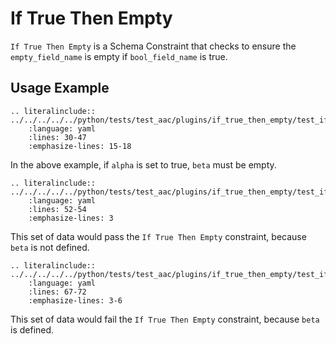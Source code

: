 # If True Then Empty

`If True Then Empty` is a Schema Constraint that checks to ensure the `empty_field_name` is empty if `bool_field_name` is true.

## Usage Example
```{eval-rst}
.. literalinclude:: ../../../../../python/tests/test_aac/plugins/if_true_then_empty/test_if_true_then_empty.py
    :language: yaml
    :lines: 30-47
    :emphasize-lines: 15-18
```

In the above example, if `alpha` is set to true, `beta` must be empty.


```{eval-rst}
.. literalinclude:: ../../../../../python/tests/test_aac/plugins/if_true_then_empty/test_if_true_then_empty.py
    :language: yaml
    :lines: 52-54
    :emphasize-lines: 3
```
This set of data would pass the `If True Then Empty` constraint, because `beta` is not defined.


```{eval-rst}
.. literalinclude:: ../../../../../python/tests/test_aac/plugins/if_true_then_empty/test_if_true_then_empty.py
    :language: yaml
    :lines: 67-72
    :emphasize-lines: 3-6
```
This set of data would fail the `If True Then Empty` constraint, because `beta` is defined.
